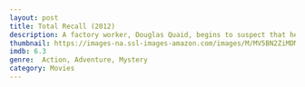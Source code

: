 ```yaml
---
layout: post
title: Total Recall (2012)
description: A factory worker, Douglas Quaid, begins to suspect that he is a spy after visiting Rekall - a company that provides its clients with implanted fake memories of a life they would like to have led - goes wrong and he finds himself on the run.
thumbnail: https://images-na.ssl-images-amazon.com/images/M/MV5BN2ZiMDMzYWItNDllZC00ZmRmLWI1YzktM2M5M2ZmZDg1OGNlXkEyXkFqcGdeQXVyNDQ2MTMzODA@._V1_QL50_SY1000_CR0,0,706,1000_AL_.jpg
imdb: 6.3
genre:  Action, Adventure, Mystery
category: Movies
---
```

